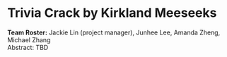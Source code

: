 # Trivia Crack by Kirkland Meeseeks
<b>Team Roster:</b> Jackie Lin (project manager), Junhee Lee, Amanda Zheng, Michael Zhang <br>
Abstract: TBD
